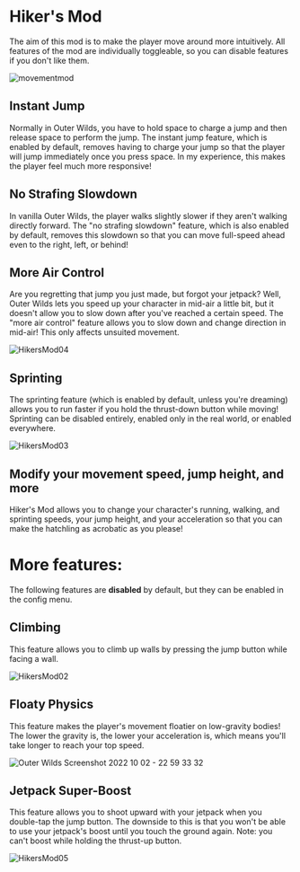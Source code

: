 # Hiker's Mod
The aim of this mod is to make the player move around more intuitively. All features of the mod are individually toggleable, so you can disable features if you don't like them.

![movementmod](https://user-images.githubusercontent.com/96493201/147374247-7a5c972e-b115-493d-8ca1-55e84ca97a97.png)

## Instant Jump
Normally in Outer Wilds, you have to hold space to charge a jump and then release space to perform the jump. The instant jump feature, which is enabled by default, removes having to charge your jump so that the player will jump immediately once you press space. In my experience, this makes the player feel much more responsive!

## No Strafing Slowdown
In vanilla Outer Wilds, the player walks slightly slower if they aren't walking directly forward. The "no strafing slowdown" feature, which is also enabled by default, removes this slowdown so that you can move full-speed ahead even to the right, left, or behind!

## More Air Control
Are you regretting that jump you just made, but forgot your jetpack? Well, Outer Wilds lets you speed up your character in mid-air a little bit, but it doesn't allow you to slow down after you've reached a certain speed. The "more air control" feature allows you to slow down and change direction in mid-air! This only affects unsuited movement.

![HikersMod04](https://user-images.githubusercontent.com/96493201/193693118-bb18cf4a-33eb-4bb3-98ad-d148117f4967.png)

## Sprinting
The sprinting feature (which is enabled by default, unless you're dreaming) allows you to run faster if you hold the thrust-down button while moving! Sprinting can be disabled entirely, enabled only in the real world, or enabled everywhere.

![HikersMod03](https://user-images.githubusercontent.com/96493201/193676392-6a03cf77-e81e-4925-bd69-b085b2c804e2.png)

## Modify your movement speed, jump height, and more
Hiker's Mod allows you to change your character's running, walking, and sprinting speeds, your jump height, and your acceleration so that you can make the hatchling as acrobatic as you please!

# More features:
The following features are **disabled** by default, but they can be enabled in the config menu.
## Climbing
This feature allows you to climb up walls by pressing the jump button while facing a wall.

![HikersMod02](https://user-images.githubusercontent.com/96493201/193676452-5ba0c660-e569-4705-a012-886bed7fb375.png)

## Floaty Physics
This feature makes the player's movement floatier on low-gravity bodies! The lower the gravity is, the lower your acceleration is, which means you'll take longer to reach your top speed.

![Outer Wilds Screenshot 2022 10 02 - 22 59 33 32](https://user-images.githubusercontent.com/96493201/193494262-f4876e32-4eaf-408e-92c4-683be745f23b.png)

## Jetpack Super-Boost
This feature allows you to shoot upward with your jetpack when you double-tap the jump button. The downside to this is that you won't be able to use your jetpack's boost until you touch the ground again. Note: you can't boost while holding the thrust-up button.

![HikersMod05](https://user-images.githubusercontent.com/96493201/194721393-f0a0af40-a7b3-4285-b468-a535d2d1f09f.png)
